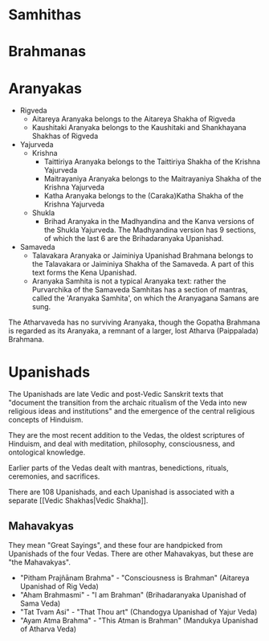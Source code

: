 # Samhithas

# Brahmanas

# Aranyakas
- Rigveda
	- Aitareya Aranyaka belongs to the Aitareya Shakha of Rigveda
	- Kaushitaki Aranyaka belongs to the Kaushitaki and Shankhayana Shakhas of Rigveda
- Yajurveda
	- Krishna
		- Taittiriya Aranyaka belongs to the Taittiriya Shakha of the Krishna Yajurveda
		- Maitrayaniya Aranyaka belongs to the Maitrayaniya Shakha of the Krishna Yajurveda
		- Katha Aranyaka belongs to the (Caraka)Katha Shakha of the Krishna Yajurveda
	- Shukla
		- Brihad Aranyaka in the Madhyandina and the Kanva versions of the Shukla Yajurveda. The Madhyandina version has 9 sections, of which the last 6 are the Brihadaranyaka Upanishad.
- Samaveda
	- Talavakara Aranyaka or Jaiminiya Upanishad Brahmana belongs to the Talavakara or Jaiminiya Shakha of the Samaveda. A part of this text forms the Kena Upanishad.
	- Aranyaka Samhita is not a typical Aranyaka text: rather the Purvarchika of the Samaveda Samhitas has a section of mantras, called the 'Aranyaka Samhita', on which the Aranyagana Samans are sung.

The Atharvaveda has no surviving Aranyaka, though the Gopatha Brahmana is regarded as its Aranyaka, a remnant of a larger, lost Atharva (Paippalada) Brahmana.
# Upanishads
The Upanishads are late Vedic and post-Vedic Sanskrit texts that "document the transition from the archaic ritualism of the Veda into new religious ideas and institutions" and the emergence of the central religious concepts of Hinduism.

They are the most recent addition to the Vedas, the oldest scriptures of Hinduism, and deal with meditation, philosophy, consciousness, and ontological knowledge.

Earlier parts of the Vedas dealt with mantras, benedictions, rituals, ceremonies, and sacrifices.

There are 108 Upanishads, and each Upanishad is associated with a separate [[Vedic Shakhas|Vedic Shakha]].
## Mahavakyas
They mean "Great Sayings", and these four are handpicked from Upanishads of the four Vedas. There are other Mahavakyas, but these are "the Mahavakyas".

- "Pitham Prajñānam Brahma" - "Consciousness is Brahman" (Aitareya Upanishad of Rig Veda)
- "Aham Brahmasmi" - "I am Brahman" (Brihadaranyaka Upanishad of Sama Veda)
- "Tat Tvam Asi" - "That Thou art" (Chandogya Upanishad of Yajur Veda)
- "Ayam Atma Brahma" - "This Atman is Brahman" (Mandukya Upanishad of Atharva Veda)